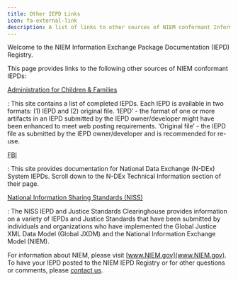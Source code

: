 ```yaml
---
title: Other IEPD Links
icon: fa-external-link
description: A list of links to other sources of NIEM conformant Information Exchange Package Documentation (IEPDs).
---
```


Welcome to the NIEM Information Exchange Package Documentation (IEPD) Registry. 

This page provides links to the following other sources of NIEM conformant IEPDs:

[Administration for Children & Families](https://www.acf.hhs.gov/completed-information-exchange-packet-documentation-iepd)

:   This site contains a list of completed IEPDs. Each IEPD is available in two formats: (1) IEPD and (2) original file. ‘IEPD’ - the format of one or more artifacts in an IEPD submitted by the IEPD owner/developer might have been enhanced to meet web posting requirements. ‘Original file’ - the IEPD file as submitted by the IEPD owner/developer and is recommended for re-use.

[FBI](https://www.fbi.gov/services/cjis/ndex)

:   This site provides documentation for National Data Exchange (N-DEx) System IEPDs. Scroll down to the N-DEx Technical Information section of their page.

[National Information Sharing Standards (NISS)](https://it.ojp.gov/NISS/)

:   The NISS IEPD and Justice Standards Clearinghouse provides information on a variety of IEPDs and Justice Standards that have been submitted by individuals and organizations who have implemented the Global Justice XML Data Model (Global JXDM) and the National Information Exchange Model (NIEM).

For information about NIEM, please visit [www.NIEM.gov](www.NIEM.gov). To have your IEPD posted to the NIEM IEPD Registry or for other questions or comments, please [contact us](https://www.niem.gov/contact-us). 
